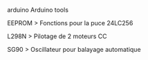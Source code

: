 arduino
Arduino tools

EEPROM > Fonctions pour la puce 24LC256

L298N > Pilotage de 2 moteurs CC

SG90 > Oscillateur pour balayage automatique
